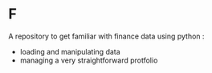# F

A repository to get familiar with finance data using python :
- loading and manipulating data
- managing a very straightforward protfolio

